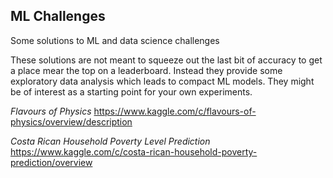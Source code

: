 ## ML Challenges
Some solutions to ML and data science challenges

These solutions are not meant to squeeze out the last bit of accuracy to get a place mear the top on a
leaderboard. Instead they provide some exploratory data analysis which leads to compact ML models.
They might be of interest as a starting point for your own experiments.

*Flavours of Physics* https://www.kaggle.com/c/flavours-of-physics/overview/description

*Costa Rican Household Poverty Level Prediction* https://www.kaggle.com/c/costa-rican-household-poverty-prediction/overview
